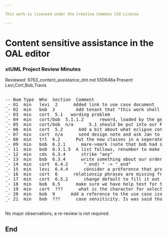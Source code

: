 ```yaml
---

This work is licensed under the Creative Commons CC0 License

---
```


# Content sensitive assistance in the OAL editor
### xtUML Project Review Minutes

Reviewed: 9763_content_assistance_dnt.md
550646a
Present:  Levi,Cort,Bob,Travis

<pre>

-- Num Type  Who  Section  Comment
_- 01  min   levi  2      Added link to use case document
_- 02  min   bob  3        Add tenant that "this work shall seek to guide to user to do the right thing (not sure of working, but this came during review of use cases
_- 03  min   cort  5.1   wording problem     
_- 04  min   cort/bob  5.1.1.2      reword, loaded by the generator into the model
_- 05  min   cort/bob  n/a      5.1 should be put into our FAQ in github (developer section)
_- 06  min   cort  5.2      Add a bit about what eclipse contant assist provides
_- 07  min   cort  n/a      send design note and ask Jan to spend up to 2 hours reviewing
_- 08  min   trl  6.2      Put the new classes in a seperate, new package to keep body clean
_- 09  min   bob  6.2.1      mare->mark (note that bob had some changes in a pre-review pull request, be sure to look at them)
_- 11  min   bob  6.3.1.5  A list follows, renumber to make it clear they are sub-items      
_- 12  min   cds  6.3.4      strike "any"
_- 13  min   bob  6.3.4      write something about our ordering relationships, so that it is known we consider them
_- 14  min   cort  6.4.2      "_end) " -> "_end" 
_- 15  min   levi  6.4.4      consider a preference that provides a "numbers of lines to skip" between start and cursor to not create proposal lists for. This optimization is perhaps a seperate topic from 6.4.4, consdier making it 6.4.4.1 to make this more clear.
_- 16  min   cort  6      relationsip phrases are missing from the model and need to be added
_- 17  min   cort  6.5.2      change default to fill it out
_- 18  min   bob  6.5      make sure we have help text for these preferences. Consider putting that help text here in this document.
_- 19  min   cort  ???      what is the character for selection? Call this out
_- 20  min   bob  9      Add a reference to the use case issue too
_- 21  min   bob  ???      case sensiticity. Is was said that context assist is case insensitive. This should be called out in this document.

</pre>
   
No major observations, a re-review is not required.


End
---
